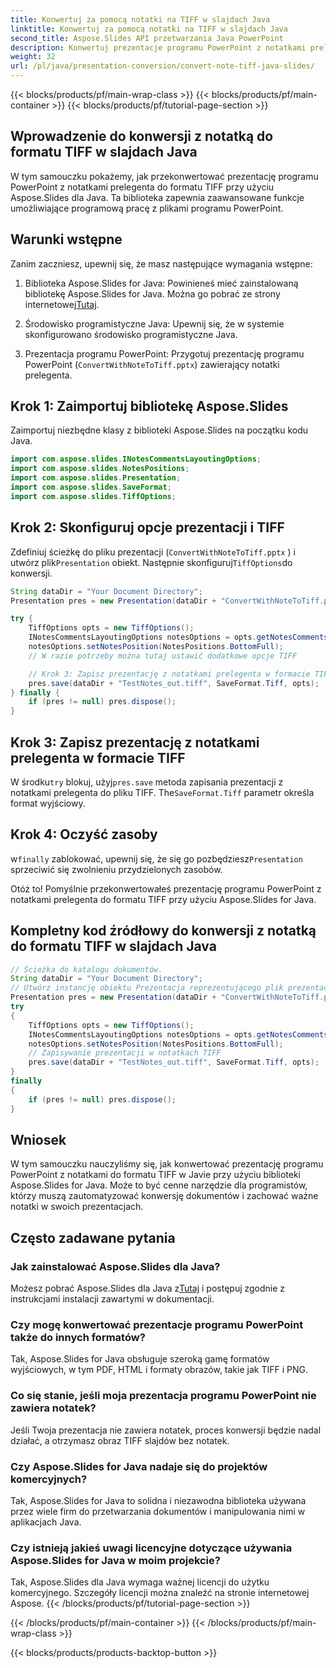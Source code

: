 ```yaml
---
title: Konwertuj za pomocą notatki na TIFF w slajdach Java
linktitle: Konwertuj za pomocą notatki na TIFF w slajdach Java
second_title: Aspose.Slides API przetwarzania Java PowerPoint
description: Konwertuj prezentacje programu PowerPoint z notatkami prelegenta do formatu TIFF w Javie za pomocą Aspose.Slides. Postępuj zgodnie z naszym przewodnikiem krok po kroku z kodem źródłowym, aby uzyskać bezproblemową konwersję dokumentów.
weight: 32
url: /pl/java/presentation-conversion/convert-note-tiff-java-slides/
---
```


{{< blocks/products/pf/main-wrap-class >}}
{{< blocks/products/pf/main-container >}}
{{< blocks/products/pf/tutorial-page-section >}}


## Wprowadzenie do konwersji z notatką do formatu TIFF w slajdach Java

W tym samouczku pokażemy, jak przekonwertować prezentację programu PowerPoint z notatkami prelegenta do formatu TIFF przy użyciu Aspose.Slides dla Java. Ta biblioteka zapewnia zaawansowane funkcje umożliwiające programową pracę z plikami programu PowerPoint.

## Warunki wstępne

Zanim zaczniesz, upewnij się, że masz następujące wymagania wstępne:

1.  Biblioteka Aspose.Slides for Java: Powinieneś mieć zainstalowaną bibliotekę Aspose.Slides for Java. Można go pobrać ze strony internetowej[Tutaj](https://downloads.aspose.com/slides/java).

2. Środowisko programistyczne Java: Upewnij się, że w systemie skonfigurowano środowisko programistyczne Java.

3. Prezentacja programu PowerPoint: Przygotuj prezentację programu PowerPoint (`ConvertWithNoteToTiff.pptx`) zawierający notatki prelegenta.

## Krok 1: Zaimportuj bibliotekę Aspose.Slides

Zaimportuj niezbędne klasy z biblioteki Aspose.Slides na początku kodu Java.

```java
import com.aspose.slides.INotesCommentsLayoutingOptions;
import com.aspose.slides.NotesPositions;
import com.aspose.slides.Presentation;
import com.aspose.slides.SaveFormat;
import com.aspose.slides.TiffOptions;
```

## Krok 2: Skonfiguruj opcje prezentacji i TIFF

Zdefiniuj ścieżkę do pliku prezentacji (`ConvertWithNoteToTiff.pptx` ) i utwórz plik`Presentation` obiekt. Następnie skonfiguruj`TiffOptions`do konwersji.

```java
String dataDir = "Your Document Directory";
Presentation pres = new Presentation(dataDir + "ConvertWithNoteToTiff.pptx");

try {
    TiffOptions opts = new TiffOptions();
    INotesCommentsLayoutingOptions notesOptions = opts.getNotesCommentsLayouting();
    notesOptions.setNotesPosition(NotesPositions.BottomFull);
    // W razie potrzeby można tutaj ustawić dodatkowe opcje TIFF

    // Krok 3: Zapisz prezentację z notatkami prelegenta w formacie TIFF
    pres.save(dataDir + "TestNotes_out.tiff", SaveFormat.Tiff, opts);
} finally {
    if (pres != null) pres.dispose();
}
```

## Krok 3: Zapisz prezentację z notatkami prelegenta w formacie TIFF

 W środku`try` blokuj, użyj`pres.save` metoda zapisania prezentacji z notatkami prelegenta do pliku TIFF. The`SaveFormat.Tiff` parametr określa format wyjściowy.

## Krok 4: Oczyść zasoby

 w`finally` zablokować, upewnij się, że się go pozbędziesz`Presentation` sprzeciwić się zwolnieniu przydzielonych zasobów.

Otóż to! Pomyślnie przekonwertowałeś prezentację programu PowerPoint z notatkami prelegenta do formatu TIFF przy użyciu Aspose.Slides for Java.

## Kompletny kod źródłowy do konwersji z notatką do formatu TIFF w slajdach Java

```java
// Ścieżka do katalogu dokumentów.
String dataDir = "Your Document Directory";
// Utwórz instancję obiektu Prezentacja reprezentującego plik prezentacji
Presentation pres = new Presentation(dataDir + "ConvertWithNoteToTiff.pptx");
try
{
	TiffOptions opts = new TiffOptions();
	INotesCommentsLayoutingOptions notesOptions = opts.getNotesCommentsLayouting();
	notesOptions.setNotesPosition(NotesPositions.BottomFull);
	// Zapisywanie prezentacji w notatkach TIFF
	pres.save(dataDir + "TestNotes_out.tiff", SaveFormat.Tiff, opts);
}
finally
{
	if (pres != null) pres.dispose();
}
```

## Wniosek

W tym samouczku nauczyliśmy się, jak konwertować prezentację programu PowerPoint z notatkami do formatu TIFF w Javie przy użyciu biblioteki Aspose.Slides for Java. Może to być cenne narzędzie dla programistów, którzy muszą zautomatyzować konwersję dokumentów i zachować ważne notatki w swoich prezentacjach.

## Często zadawane pytania

### Jak zainstalować Aspose.Slides dla Java?

 Możesz pobrać Aspose.Slides dla Java z[Tutaj](https://releases.aspose.com/slides/java/) i postępuj zgodnie z instrukcjami instalacji zawartymi w dokumentacji.

### Czy mogę konwertować prezentacje programu PowerPoint także do innych formatów?

Tak, Aspose.Slides for Java obsługuje szeroką gamę formatów wyjściowych, w tym PDF, HTML i formaty obrazów, takie jak TIFF i PNG.

### Co się stanie, jeśli moja prezentacja programu PowerPoint nie zawiera notatek?

Jeśli Twoja prezentacja nie zawiera notatek, proces konwersji będzie nadal działać, a otrzymasz obraz TIFF slajdów bez notatek.

### Czy Aspose.Slides for Java nadaje się do projektów komercyjnych?

Tak, Aspose.Slides for Java to solidna i niezawodna biblioteka używana przez wiele firm do przetwarzania dokumentów i manipulowania nimi w aplikacjach Java.

### Czy istnieją jakieś uwagi licencyjne dotyczące używania Aspose.Slides for Java w moim projekcie?

Tak, Aspose.Slides dla Java wymaga ważnej licencji do użytku komercyjnego. Szczegóły licencji można znaleźć na stronie internetowej Aspose.
{{< /blocks/products/pf/tutorial-page-section >}}

{{< /blocks/products/pf/main-container >}}
{{< /blocks/products/pf/main-wrap-class >}}

{{< blocks/products/products-backtop-button >}}
